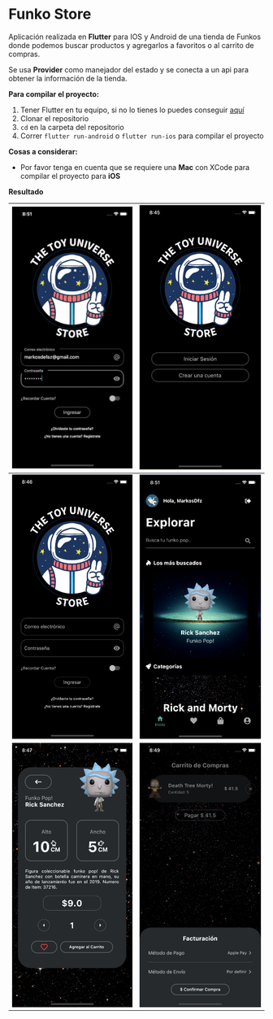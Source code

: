 # Funko Store

Aplicación realizada en **Flutter** para IOS y Android de una tienda de Funkos donde podemos buscar productos y agregarlos a favoritos o al carrito de compras.

Se usa **Provider** como manejador del estado y se conecta a un api para obtener la información de la tienda.

**Para compilar el proyecto:**

 1. Tener Flutter en tu equipo, si no lo tienes lo puedes conseguir [aquí](https://flutter.dev/)
 2. Clonar el repositorio
 3. `cd` en la carpeta del repositorio
 4. Correr `flutter run-android` o `flutter run-ios` para compilar el proyecto

**Cosas a considerar:**
- Por favor tenga en cuenta que se requiere una **Mac** con XCode para compilar el proyecto para **iOS**

**Resultado**

| ![Dfz-Code](https://raw.githubusercontent.com/MarkosDfz/FunkoApp/master/resources/funko_app.gif) | <img src="https://raw.githubusercontent.com/MarkosDfz/FunkoApp/master/resources/1.png" height="520"/> |
|--|--|
| <img src="https://raw.githubusercontent.com/MarkosDfz/FunkoApp/master/resources/2.png" height="520"/> |  <img src="https://raw.githubusercontent.com/MarkosDfz/FunkoApp/master/resources/3.png" height="520"/>|
| <img src="https://raw.githubusercontent.com/MarkosDfz/FunkoApp/master/resources/4.png" height="520"/> |  <img src="https://raw.githubusercontent.com/MarkosDfz/FunkoApp/master/resources/5.png" height="520"/>|
